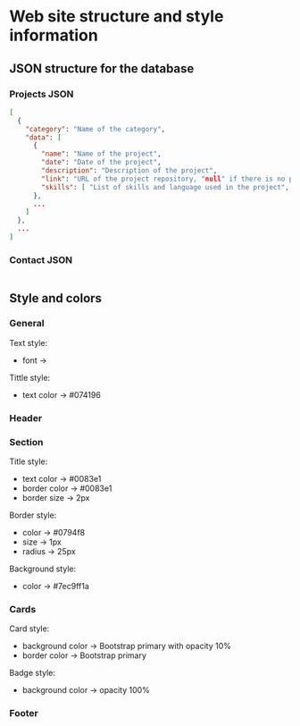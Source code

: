 # Web site structure and style information

## JSON structure for the database

### Projects JSON
```json
[
  {
    "category": "Name of the category",
    "data": [
      {
        "name": "Name of the project",
        "date": "Date of the project",
        "description": "Description of the project",
        "link": "URL of the project repository, "null" if there is no public repository",
        "skills": [ "List of skills and language used in the project", ... ]
      },
      ...
    ]
  },
  ...
]
```

### Contact JSON
```json
```

## Style and colors

### General
Text style:
 - font ->

Tittle style:
 - text color -> #074196

### Header

### Section
Title style:
 - text color -> #0083e1
 - border color -> #0083e1
 - border size -> 2px

Border style:
 - color -> #0794f8
 - size -> 1px
 - radius -> 25px

Background style:
 - color -> #7ec9ff1a

### Cards
Card style:
 - background color -> Bootstrap primary with opacity 10%
 - border color -> Bootstrap primary

Badge style:
 - background color -> opacity 100%

### Footer